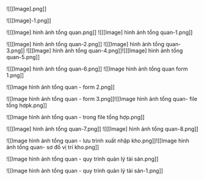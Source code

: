 ![[[Image].png]]

![[[Image]-1.png]]

![[[Image] hình ảnh tổng quan.png]]
![[[Image] hình ảnh tổng quan-1.png]]

![[[Image] hình ảnh tổng quan-2.png]]
![[[Image] hình ảnh tổng quan-3.png]]
![[[Image] hình ảnh tổng quan-4.png]]![[[Image] hình ảnh tổng quan-5.png]]

![[[Image] hình ảnh tổng quan-6.png]]
![[Image hình ảnh tổng quan form 1.png]]

![[Image hình ảnh tổng quan - form 2.png]]

![[Image hình ảnh tổng quan - form 3.png]]![[Image hình ảnh tổng quan- file tổng hơpk.png]]

![[Image hình ảnh tổng quan - trong file tổng hợp.png]]

![[[Image] hình ảnh tổng quan-7.png]]
![[[Image] hình ảnh tổng quan-8.png]]

![[Image hình ảnh tổng quan - lưu trình xuất nhập kho.png]]![[Image hình ảnh tổng quan- sơ đồ vị trí kho.png]]

![[Image hình ảnh tổng quan - quy trình quản lý tài sản.png]]

![[Image hình ảnh tổng quan - quy trình quản lý tài sản-1.png]]